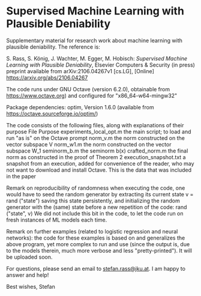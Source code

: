 # Supervised Machine Learning with Plausible Deniability
Supplementary material for research work about machine learning with plausible deniability. The reference is:

S. Rass, S. König, J. Wachter, M. Egger, M. Hobisch: *Supervised Machine Learning with Plausible Deniability*, Elsevier Computers & Security (in press)
preprint available from arXiv:2106.04267v1 [cs.LG], [Online] https://arxiv.org/abs/2106.04267

The code runs under GNU Octave (version 6.2.0), obtainable from https://www.octave.org)
and configured for "x86_64-w64-mingw32"

Package dependencies:
optim, Version 1.6.0 (available from https://octave.sourceforge.io/optim/)

The code consists of the following files, along with explanations of their purpose
File									    Purpose
experiments_local_opt.m   the main script; to load and run "as is" on the Octave prompt
norm_v.m								  the norm constructed on the vector subspace V
norm_w1.m								  the norm constructed on the vector subspace W_1
seminorm_b.m							the seminorm b(x)
crafted_norm.m						the final norm as constructed in the proof of Theorem 2
execution_snapshot.txt	  a snapshot from an execution, added for convenience of the 
										      reader, who may not want to download and install Octave. This
										      is the data that was included in the paper
										
Remark on reproducibility of randomness when executing the code, one would have to seed the random
generator by extracting its current state
v = rand ("state")
saving this state persistently, and initializing the random generator with the (same) state before
a new repetition of the code: 
rand ("state", v)
We did not include this bit in the code, to let the code run on fresh instances of ML models each time.

Remark on further examples (related to logistic regression and neural networks): the code for
these examples is based on and generalizes the above program, yet more complex to run and use (since the output
is, due to the models therein, much more verbose and less "pretty-printed"). It will be uploaded soon.

For questions, please send an email to stefan.rass@jku.at. I am happy to answer and help!

Best wishes,
Stefan
